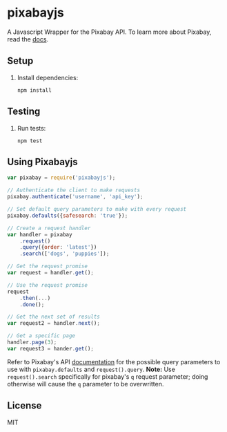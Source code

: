 # pixabayjs
A Javascript Wrapper for the Pixabay API. To learn more about Pixabay, read the [docs](http://pixabay.com/api/docs/).

## Setup

1. Install dependencies:

    `npm install`


## Testing
1. Run tests:

    `npm test`

## Using Pixabayjs

```javascript
var pixabay = require('pixabayjs');

// Authenticate the client to make requests
pixabay.authenticate('username', 'api_key');

// Set default query parameters to make with every request
pixabay.defaults({safesearch: 'true'});

// Create a request handler
var handler = pixabay
    .request()
    .query({order: 'latest'})
    .search(['dogs', 'puppies']);

// Get the request promise
var request = handler.get();

// Use the request promise
request
    .then(...)
    .done();

// Get the next set of results
var request2 = handler.next();

// Get a specific page
handler.page(3);
var request3 = hander.get();


```

Refer to Pixabay's API [documentation](http://pixabay.com/api/docs/) for the possible query parameters to use with `pixabay.defaults` and `request().query`. **Note:** Use `request().search` specifically for pixabay's `q` request parameter; doing otherwise will cause the `q` parameter to be overwritten.

## License
MIT
